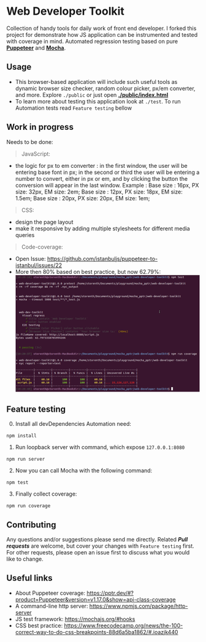 # Web Developer Toolkit

Collection of handy tools for daily work of front end developer.
I forked this project for demonstrate how JS application can be instrumented and tested with coverage in mind. Automated regression testing based on pure **[Puppeteer](https://developers.google.com/web/tools/puppeteer/)** and **[Mocha](https://mochajs.org/)**.

## Usage

- This browser-based application will include such useful tools as dynamic browser size checker, random colour picker, px/em converter, and more. Explore `./public` or just open **[./public/index.html](./public/index.html)**
- To learn more about testing this application look at `./test`. To run Automation tests read `Feature testing` bellow

## Work in progress

Needs to be done:

>JavaScript:

- the logic for px to em converter : in the first window, the user will be entering base font in px; in the second or third the user will be entering a number to convert, either in px or em, and by clicking the button the conversion will appear in the last window.
 Example : 
           Base size : 16px, PX size: 32px, EM size: 2em;
           Base size : 12px, PX size: 18px, EM size: 1.5em;
           Base size : 20px, PX size: 20px, EM size: 1em;

>CSS:

- design the page layout
- make it responsive by adding multiple stylesheets for different media queries 

>Code-coverage:

- Open Issue: https://github.com/istanbuljs/puppeteer-to-istanbul/issues/22
- More then 80% based on best practice, but now 62.79%:
![Alt text](./output/code_coverage_2.png "Code coverage")


## Feature testing
0. Install all devDependencies Automation need:
```
npm install
``` 
1. Run loopback server with command, which expose `127.0.0.1:8080`
```
npm run server
```
2. Now you can call Mocha with the following command:
```
npm test
```
3. Finally collect coverage:
```
npm run coverage
```
## Contributing
Any questions and/or suggestions please send me directly. Related **_Pull requests_** are welcome, but cover your changes with `Feature testing` first. For other requests, please open an issue first to discuss what you would like to change.

## Useful links
* About Puppeteer coverage: https://pptr.dev/#?product=Puppeteer&version=v1.17.0&show=api-class-coverage
* A command-line http server: https://www.npmjs.com/package/http-server
* JS test framework: https://mochajs.org/#hooks
* CSS best practice: https://www.freecodecamp.org/news/the-100-correct-way-to-do-css-breakpoints-88d6a5ba1862/#.ioazjk440
